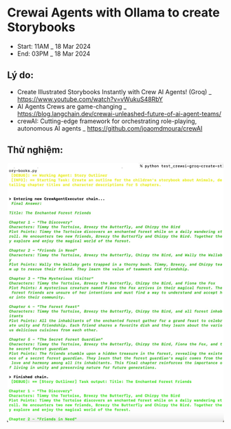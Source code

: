 # Crewai Agents with Ollama to create Storybooks
- Start: 11AM _ 18 Mar 2024
- End: 03PM _ 18 Mar 2024

## Lý do:
- Create Illustrated Storybooks Instantly with Crew AI Agents! (Groq) _ https://www.youtube.com/watch?v=vWukuS48RbY
- AI Agents Crews are game-changing _ https://blog.langchain.dev/crewai-unleashed-future-of-ai-agent-teams/
- crewAI: Cutting-edge framework for orchestrating role-playing, autonomous AI agents _ https://github.com/joaomdmoura/crewAI 

## Thử nghiệm:
![alt-text](https://github.com/Mr-Jack-Tung/crewai-agents-ollama-create-storybooks/blob/main/crewai-agents-ollama-create-storybooks_results_Screenshot%202024-03-18_01.jpg)

